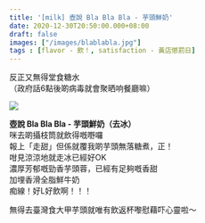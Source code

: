 ```yaml
---
title: '[milk] 壺說 Bla Bla Bla - 芋頭鮮奶'
date: 2020-12-30T20:50:00.000+08:00
draft: false
images: ["/images/blablabla.jpg"]
tags : [flavor - 飲！, satisfaction - 黃店懲罰日]
---
```


反正又無得堂食糖水  
（政府話6點後啲病毒就會聚晒响餐廳嘛）  

![](/images/blablabla.jpg)
  
**壺說 Bla Bla Bla - 芋頭鮮奶（去冰）**  
咪去啲攝枝筒就飲得嘅嘢囉  
報上「走甜」但係就覆我啲芋頭無落糖煮，正！  
咁見涼涼地就走冰已經好OK  
濃厚芳郁嘅勁香芋頭蓉，已經有足夠嘅香甜  
加埋香滑全脂鮮牛奶  
痴線！好L好飲啊！！！  
  
無得去臺灣食大甲芋頭就唯有飲返杯嚟慰藉吓心靈啦～  
